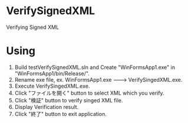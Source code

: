 # VerifySignedXML

Verifying Signed XML

# Using

1. Build testVerifySignedXML.sln and Create "WinFormsApp1.exe" in "WinFormsApp1/bin/Release/".
2. Rename exe file, ex. WinFormsApp1.exe ---> VerifySingedXML.exe.
3. Execute VerifySingedXML.exe.
4. Click "ファイルを開く" button to select XML which you verify.
5. Click "検証" button to verify singed XML file.
6. Display Verification result.
7. Click "終了" button to exit application.
